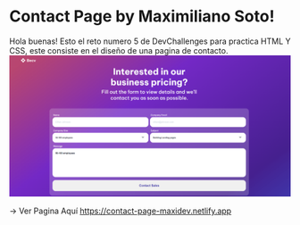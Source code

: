 # Contact Page by Maximiliano Soto!

Hola buenas! Esto el reto numero 5 de  DevChallenges para practica HTML Y CSS, este consiste en el diseño de una pagina de contacto.
![Business-Blog-Card](./assets/img/Preview.PNG)

-> Ver Pagina Aquí https://contact-page-maxidev.netlify.app

